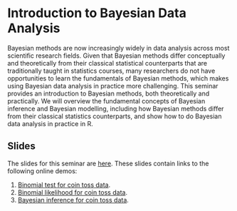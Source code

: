 # Introduction to Bayesian Data Analysis

Bayesian methods are now increasingly widely in data analysis across most
scientific research fields.  Given that Bayesian methods differ conceptually
and theoretically from their classical statistical counterparts that are
traditionally taught in statistics courses, many researchers do not have
opportunities to learn the fundamentals of Bayesian methods, which makes using
Bayesian data analysis in practice more challenging. This seminar provides an
introduction to Bayesian methods, both theoretically and practically.  We will
overview the fundamental concepts of Bayesian inference and Bayesian modelling,
including how Bayesian methods differ from their classical statistics
counterparts, and show how to do Bayesian data analysis in practice in R. 

## Slides

The slides for this seminar are [here](bayesian_data_analysis.pdf).
These slides contain links to the following online demos:

1. [Binomial test for coin toss data](https://lawsofthought.shinyapps.io/binomial_test).
2. [Binomial likelihood for coin toss data](https://lawsofthought.shinyapps.io/binomial_likelihood).
3. [Bayesian inference for coin toss data](https://lawsofthought.shinyapps.io/bayesian_coin_inference).


